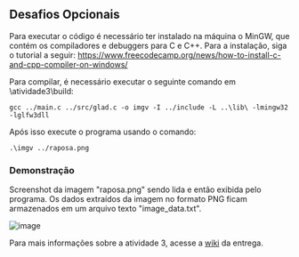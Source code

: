 ## Desafios Opcionais
Para executar o código é necessário ter instalado na máquina o MinGW, que contém os compiladores e debuggers para C e C++.
Para a instalação, siga o tutorial a seguir: https://www.freecodecamp.org/news/how-to-install-c-and-cpp-compiler-on-windows/

Para compilar, é necessário executar o seguinte comando em \atividade3\build:
```
gcc ../main.c ../src/glad.c -o imgv -I ../include -L ..\lib\ -lmingw32 -lglfw3dll
```

Após isso execute o programa usando o comando:

```
.\imgv ../raposa.png
```
### Demonstração
Screenshot da imagem "raposa.png" sendo lida e então exibida pelo programa. Os dados extraídos da imagem no formato PNG ficam armazenados em um arquivo texto "image_data.txt".

![image](https://github.com/staplestable/visao-computacional-mack/assets/88636387/ada34790-575d-4fb4-930d-e7a7b2356f1a)

Para mais informações sobre a atividade 3, acesse a [wiki](https://github.com/staplestable/visao-computacional-mack/wiki/Atividade-3-(Formatos-de-Imagem)) da entrega.

